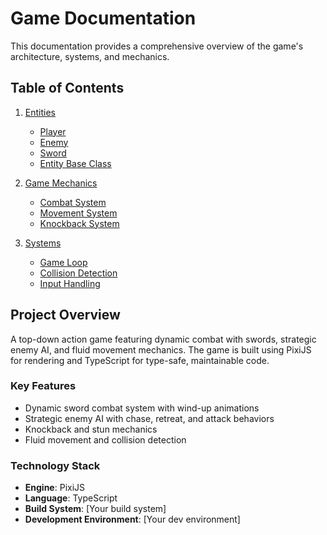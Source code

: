 # Game Documentation

This documentation provides a comprehensive overview of the game's architecture, systems, and mechanics.

## Table of Contents

1. [Entities](./entities/README.md)
   - [Player](./entities/Player.md)
   - [Enemy](./entities/Enemy.md)
   - [Sword](./entities/Sword.md)
   - [Entity Base Class](./entities/Entity.md)

2. [Game Mechanics](./mechanics/README.md)
   - [Combat System](./mechanics/Combat.md)
   - [Movement System](./mechanics/Movement.md)
   - [Knockback System](./mechanics/Knockback.md)

3. [Systems](./systems/README.md)
   - [Game Loop](./systems/GameLoop.md)
   - [Collision Detection](./systems/Collision.md)
   - [Input Handling](./systems/Input.md)

## Project Overview

A top-down action game featuring dynamic combat with swords, strategic enemy AI, and fluid movement mechanics. The game is built using PixiJS for rendering and TypeScript for type-safe, maintainable code.

### Key Features

- Dynamic sword combat system with wind-up animations
- Strategic enemy AI with chase, retreat, and attack behaviors
- Knockback and stun mechanics
- Fluid movement and collision detection

### Technology Stack

- **Engine**: PixiJS
- **Language**: TypeScript
- **Build System**: [Your build system]
- **Development Environment**: [Your dev environment] 